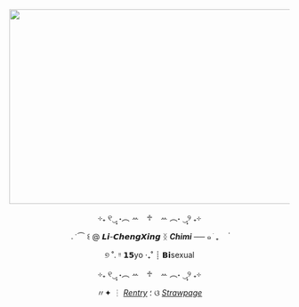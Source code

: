 <div align="center">
<img src="https://64.media.tumblr.com/c4aba58ae2907d3e37f323d2e2bdb024/013cd7275a81c971-90/s1280x1920/61396d8c6e830fbc10ecc80294b7d8d5ce23161e.pnj" width="600" height="5" />
  
<img src="https://64.media.tumblr.com/f42e5d12f1f230dd4cf13a86a2111a27/013cd7275a81c971-5c/s1280x1920/103c9ad0074f8064b8046d207365194ccae555cc.gifv" width="600" height="350" />


  ⊹₊ ୧‿̩͙ ˖︵ ꕀ⠀ ♱⠀ ꕀ ︵˖ ‿̩͙୨ ₊⊹

  𝅄    ݁   ⏜ ꒰  @ 𝙇𝙞-𝘾𝙝𝙚𝙣𝙜𝙓𝙞𝙣𝙜 ᛝ ***Chimi*** ──   ๑   ֹ   ₊ㅤ  ۟

  ୭ ˚. ᵎᵎ 𝟭𝟱yo ‧₊˚ ┊ 𝗕𝗶sexual

  ⊹₊ ୧‿̩͙ ˖︵ ꕀ⠀ ♱⠀ ꕀ ︵˖ ‿̩͙୨ ₊⊹

  

 〃✦ ┆ [*Rentry*](https://rentry.co/lichengxing) ؛ ଓ [*Strawpage*](https://Aizhen.straw.page)




<img src="https://64.media.tumblr.com/c4aba58ae2907d3e37f323d2e2bdb024/013cd7275a81c971-90/s1280x1920/61396d8c6e830fbc10ecc80294b7d8d5ce23161e.pnj" width="600" height="5" />
